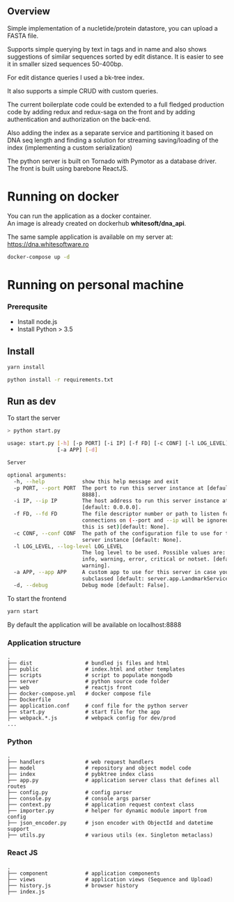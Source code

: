 ## Overview

Simple implementation of a nucletide/protein datastore, you can upload a FASTA file.

Supports simple querying by text in tags and in name and also shows suggestions of similar
sequences sorted by edit distance.
It is easier to see it in smaller sized sequences 50-400bp.

For edit distance queries I used a bk-tree index.

It also supports a simple CRUD with custom queries. 

The current boilerplate code could be extended to a full fledged production code
by adding redux and redux-saga on the front and by adding authentication and authorization
on the back-end.

Also adding the index as a separate service and partitioning it based on DNA seq length and
finding a solution for streaming saving/loading of the index (implementing a custom serialization)

The python server is built on Tornado with Pymotor as a database driver.  
The front is built using barebone ReactJS.

# Running on docker

You can run the application as a docker container.  
An image is already created on dockerhub **whitesoft/dna_api**.

The same sample application is available on my server at:  
https://dna.whitesoftware.ro


```bash
docker-compose up -d
``` 

# Running on personal machine

### Prerequsite
* Install node.js
* Install Python > 3.5

## Install
```bash
yarn install
```
```bash
python install -r requirements.txt
```

## Run as dev

To start the server

```bash
> python start.py

usage: start.py [-h] [-p PORT] [-i IP] [-f FD] [-c CONF] [-l LOG_LEVEL]
                [-a APP] [-d]

Server

optional arguments:
  -h, --help            show this help message and exit
  -p PORT, --port PORT  The port to run this server instance at [default:
                        8888].
  -i IP, --ip IP        The host address to run this server instance at
                        [default: 0.0.0.0].
  -f FD, --fd FD        The file descriptor number or path to listen for
                        connections on (--port and --ip will be ignored if
                        this is set)[default: None].
  -c CONF, --conf CONF  The path of the configuration file to use for this
                        server instance [default: None].
  -l LOG_LEVEL, --log-level LOG_LEVEL
                        The log level to be used. Possible values are: debug,
                        info, warning, error, critical or notset. [default:
                        warning].
  -a APP, --app APP     A custom app to use for this server in case you
                        subclassed [default: server.app.LandmarkServiceApp].
  -d, --debug           Debug mode [default: False].
```

To start the frontend

```bash
yarn start
```

By default the application will be available on localhost:8888


### Application structure

```
.
├── dist                 # bundled js files and html
├── public               # index.html and other templates
├── scripts              # script to populate mongodb
├── server               # python source code folder
├── web                  # reactjs front
├── docker-compose.yml   # docker compose file 
├── Dockerfile
├── application.conf     # conf file for the python server
├── start.py             # start file for the app
├── webpack.*.js         # webpack config for dev/prod
...
```

### Python
```
.
├── handlers             # web request handlers
├── model                # repository and object model code
├── index                # pybktree index class 
├── app.py               # application server class that defines all routes
├── config.py            # config parser
├── console.py           # console args parser
├── context.py           # application request context class
├── importer.py          # helper for dynamic module import from config
├── json_encoder.py      # json encoder with ObjectId and datetime support
├── utils.py             # various utils (ex. Singleton metaclass) 
```

### React JS
```
.
├── component            # application components
├── views                # application views (Sequence and Upload)
├── history.js           # browser history 
├── index.js             
```
